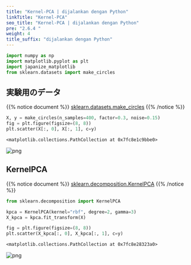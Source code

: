 ```yaml
---
title: "Kernel-PCA | dijalankan dengan Python"
linkTitle: "Kernel-PCA"
seo_title: "Kernel-PCA | dijalankan dengan Python"
pre: "2.6.4 "
weight: 4
title_suffix: "dijalankan dengan Python"
---
```



```python
import numpy as np
import matplotlib.pyplot as plt
import japanize_matplotlib
from sklearn.datasets import make_circles
```
## 実験用のデータ
{{% notice document %}}
[sklearn.datasets.make_circles](https://scikit-learn.org/stable/modules/generated/sklearn.datasets.make_circles.html)
{{% /notice %}}


```python
X, y = make_circles(n_samples=400, factor=0.3, noise=0.15)
fig = plt.figure(figsize=(8, 8))
plt.scatter(X[:, 0], X[:, 1], c=y)
```



    <matplotlib.collections.PathCollection at 0x7fc8e1c9bbe0>




    
![png](/images/basic/dimensionality_reduction/Kernel-PCA_files/Kernel-PCA_4_1.png)
    


## KernelPCA
{{% notice document %}}
[sklearn.decomposition.KernelPCA](https://scikit-learn.org/stable/modules/generated/sklearn.decomposition.KernelPCA.html#sklearn.decomposition.KernelPCA)
{{% /notice %}}

```python
from sklearn.decomposition import KernelPCA

kpca = KernelPCA(kernel="rbf", degree=2, gamma=3)
X_kpca = kpca.fit_transform(X)

fig = plt.figure(figsize=(8, 8))
plt.scatter(X_kpca[:, 0], X_kpca[:, 1], c=y)
```




    <matplotlib.collections.PathCollection at 0x7fc8e28323a0>




    
![png](/images/basic/dimensionality_reduction/Kernel-PCA_files/Kernel-PCA_6_1.png)
    

